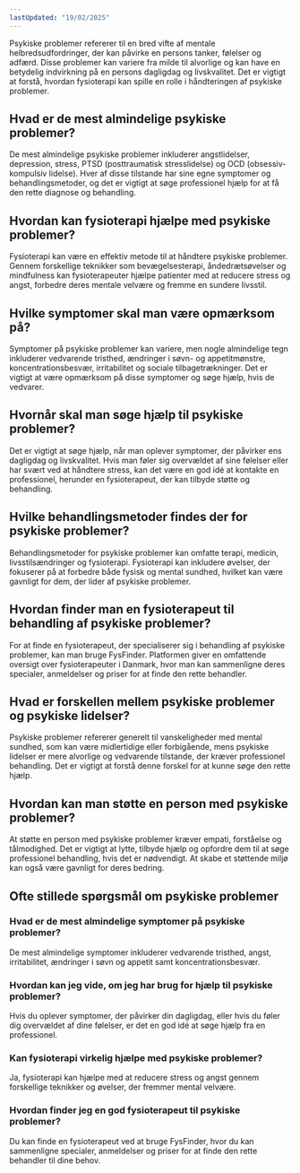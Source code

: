```yaml
---
lastUpdated: "19/02/2025"
---
```


Psykiske problemer refererer til en bred vifte af mentale helbredsudfordringer, der kan påvirke en persons tanker, følelser og adfærd. Disse problemer kan variere fra milde til alvorlige og kan have en betydelig indvirkning på en persons dagligdag og livskvalitet. Det er vigtigt at forstå, hvordan fysioterapi kan spille en rolle i håndteringen af psykiske problemer.

## Hvad er de mest almindelige psykiske problemer?

De mest almindelige psykiske problemer inkluderer angstlidelser, depression, stress, PTSD (posttraumatisk stresslidelse) og OCD (obsessiv-kompulsiv lidelse). Hver af disse tilstande har sine egne symptomer og behandlingsmetoder, og det er vigtigt at søge professionel hjælp for at få den rette diagnose og behandling.

## Hvordan kan fysioterapi hjælpe med psykiske problemer?

Fysioterapi kan være en effektiv metode til at håndtere psykiske problemer. Gennem forskellige teknikker som bevægelsesterapi, åndedrætsøvelser og mindfulness kan fysioterapeuter hjælpe patienter med at reducere stress og angst, forbedre deres mentale velvære og fremme en sundere livsstil.

## Hvilke symptomer skal man være opmærksom på?

Symptomer på psykiske problemer kan variere, men nogle almindelige tegn inkluderer vedvarende tristhed, ændringer i søvn- og appetitmønstre, koncentrationsbesvær, irritabilitet og sociale tilbagetrækninger. Det er vigtigt at være opmærksom på disse symptomer og søge hjælp, hvis de vedvarer.

## Hvornår skal man søge hjælp til psykiske problemer?

Det er vigtigt at søge hjælp, når man oplever symptomer, der påvirker ens dagligdag og livskvalitet. Hvis man føler sig overvældet af sine følelser eller har svært ved at håndtere stress, kan det være en god idé at kontakte en professionel, herunder en fysioterapeut, der kan tilbyde støtte og behandling.

## Hvilke behandlingsmetoder findes der for psykiske problemer?

Behandlingsmetoder for psykiske problemer kan omfatte terapi, medicin, livsstilsændringer og fysioterapi. Fysioterapi kan inkludere øvelser, der fokuserer på at forbedre både fysisk og mental sundhed, hvilket kan være gavnligt for dem, der lider af psykiske problemer.

## Hvordan finder man en fysioterapeut til behandling af psykiske problemer?

For at finde en fysioterapeut, der specialiserer sig i behandling af psykiske problemer, kan man bruge FysFinder. Platformen giver en omfattende oversigt over fysioterapeuter i Danmark, hvor man kan sammenligne deres specialer, anmeldelser og priser for at finde den rette behandler.

## Hvad er forskellen mellem psykiske problemer og psykiske lidelser?

Psykiske problemer refererer generelt til vanskeligheder med mental sundhed, som kan være midlertidige eller forbigående, mens psykiske lidelser er mere alvorlige og vedvarende tilstande, der kræver professionel behandling. Det er vigtigt at forstå denne forskel for at kunne søge den rette hjælp.

## Hvordan kan man støtte en person med psykiske problemer?

At støtte en person med psykiske problemer kræver empati, forståelse og tålmodighed. Det er vigtigt at lytte, tilbyde hjælp og opfordre dem til at søge professionel behandling, hvis det er nødvendigt. At skabe et støttende miljø kan også være gavnligt for deres bedring.

## Ofte stillede spørgsmål om psykiske problemer

### Hvad er de mest almindelige symptomer på psykiske problemer?

De mest almindelige symptomer inkluderer vedvarende tristhed, angst, irritabilitet, ændringer i søvn og appetit samt koncentrationsbesvær.

### Hvordan kan jeg vide, om jeg har brug for hjælp til psykiske problemer?

Hvis du oplever symptomer, der påvirker din dagligdag, eller hvis du føler dig overvældet af dine følelser, er det en god idé at søge hjælp fra en professionel.

### Kan fysioterapi virkelig hjælpe med psykiske problemer?

Ja, fysioterapi kan hjælpe med at reducere stress og angst gennem forskellige teknikker og øvelser, der fremmer mental velvære.

### Hvordan finder jeg en god fysioterapeut til psykiske problemer?

Du kan finde en fysioterapeut ved at bruge FysFinder, hvor du kan sammenligne specialer, anmeldelser og priser for at finde den rette behandler til dine behov.
